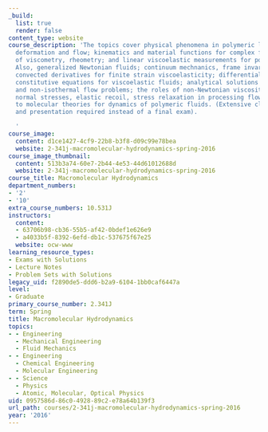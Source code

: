 ```yaml
---
_build:
  list: true
  render: false
content_type: website
course_description: 'The topics cover physical phenomena in polymeric liquids undergoing
  deformation and flow; kinematics and material functions for complex fluids; techniques
  of viscometry, rheometry; and linear viscoelastic measurements for polymeric fluids.
  Also, generalized Newtonian fluids; continuum mechnanics, frame invariance, and
  convected derivatives for finite strain viscoelasticity; differential and integral
  constitutive equations for viscoelastic fluids; analytical solutions to isothermal
  and non-isothermal flow problems; the roles of non-Newtonian viscosity, linear viscoelasticity,
  normal stresses, elastic recoil, stress relaxation in processing flows; and introduction
  to molecular theories for dynamics of polymeric fluids. (Extensive class project
  and presentation required instead of a final exam).

  '
course_image:
  content: d1ce1427-4cf9-22b8-b3f8-d09c99e78bea
  website: 2-341j-macromolecular-hydrodynamics-spring-2016
course_image_thumbnail:
  content: 513b3a74-60e7-2b44-4e53-44d61012688d
  website: 2-341j-macromolecular-hydrodynamics-spring-2016
course_title: Macromolecular Hydrodynamics
department_numbers:
- '2'
- '10'
extra_course_numbers: 10.531J
instructors:
  content:
  - 63706b98-cb36-55b5-af42-0bdef1e626e9
  - a4033b5f-8392-6efd-db1c-537675f67e25
  website: ocw-www
learning_resource_types:
- Exams with Solutions
- Lecture Notes
- Problem Sets with Solutions
legacy_uid: f2890de5-ddd6-b2a9-6104-1bb0caf6447a
level:
- Graduate
primary_course_number: 2.341J
term: Spring
title: Macromolecular Hydrodynamics
topics:
- - Engineering
  - Mechanical Engineering
  - Fluid Mechanics
- - Engineering
  - Chemical Engineering
  - Molecular Engineering
- - Science
  - Physics
  - Atomic, Molecular, Optical Physics
uid: 0957586d-86c0-4928-89c2-e78a64b139f3
url_path: courses/2-341j-macromolecular-hydrodynamics-spring-2016
year: '2016'
---
```

